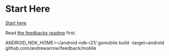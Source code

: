 Start Here
==================
[Start here](https://github.com/andrewarrow/feedbacks/blob/master/README.md)

Read [the feedbacks readme](https://github.com/andrewarrow/feedbacks/blob/master/README.md) first. 


ANDROID_NDK_HOME=~/android-ndk-r21/ gomobile build -target=android github.com/andrewarrow/feedback/mobile

